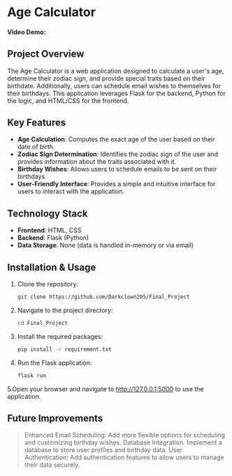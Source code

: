 # Age Calculator
#### Video Demo: <URL HERE>

## Project Overview
The Age Calculator is a web application designed to calculate a user's age, determine their zodiac sign, and provide special traits based on their birthdate. Additionally, users can schedule email wishes to themselves for their birthdays. This application leverages Flask for the backend, Python for the logic, and HTML/CSS for the frontend.

## Key Features
- **Age Calculation**: Computes the exact age of the user based on their date of birth.
- **Zodiac Sign Determination**: Identifies the zodiac sign of the user and provides information about the traits associated with it.
- **Birthday Wishes**: Allows users to schedule emails to be sent on their birthdays.
- **User-Friendly Interface**: Provides a simple and intuitive interface for users to interact with the application.

## Technology Stack
- **Frontend**: HTML, CSS
- **Backend**: Flask (Python)
- **Data Storage**: None (data is handled in-memory or via email)

## Installation & Usage
1. Clone the repository:
   ```bash
   git clone https://github.com/Darkclown205/Final_Project
2. Navigate to the project directory:
   ```bash
   cd Final_Project
3. Install the required packages:
   ```bash
   pip install -r requirement.txt
4. Run the Flask application:
   ```bash
   flask run
5.Open your browser and navigate to http://127.0.0.1:5000 to use the application.

## Future Improvements

>Enhanced Email Scheduling: Add more flexible options for scheduling and customizing birthday wishes.
>Database Integration: Implement a database to store user profiles and birthday data.
>User Authentication: Add authentication features to allow users to manage their data securely.
